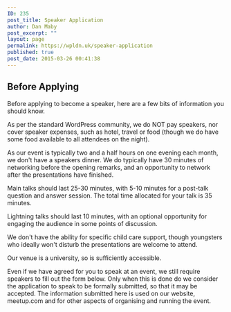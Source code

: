 ```yaml
---
ID: 235
post_title: Speaker Application
author: Dan Maby
post_excerpt: ""
layout: page
permalink: https://wpldn.uk/speaker-application
published: true
post_date: 2015-03-26 00:41:38
---
```

<h2>Before Applying</h2>
Before applying to become a speaker, here are a few bits of information you should know.

As per the standard WordPress community, we do NOT pay speakers, nor cover speaker expenses, such as hotel, travel or food (though we do have some food available to all attendees on the night).

As our event is typically two and a half hours on one evening each month, we don't have a speakers dinner. We do typically have 30 minutes of networking before the opening remarks, and an opportunity to network after the presentations have finished.

Main talks should last 25-30 minutes, with 5-10 minutes for a post-talk question and answer session. The total time allocated for your talk is 35 minutes.

Lightning talks should last 10 minutes, with an optional opportunity for engaging the audience in some points of discussion.

We don't have the ability for specific child care support, though youngsters who ideally won't disturb the presentations are welcome to attend.

Our venue is a university, so is sufficiently accessible.

Even if we have agreed for you to speak at an event, we still require speakers to fill out the form below. Only when this is done do we consider the application to speak to be formally submitted, so that it may be accepted. The information submitted here is used on our website, meetup.com and for other aspects of organising and running the event.